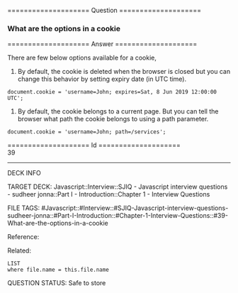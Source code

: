 ==================== Question ====================  

### What are the options in a cookie  

==================== Answer ====================  

There are few below options available for a cookie,

1. By default, the cookie is deleted when the browser is closed but you can change this behavior by setting expiry date (in UTC time).

<!-- codeblock-start -->
<pre><code class="hljs language-javascript"><span class="hljs-variable language_">document</span>.<span class="hljs-property">cookie</span> = <span class="hljs-string">'username=John; expires=Sat, 8 Jun 2019 12:00:00 UTC'</span>;
</code></pre>
<!-- codeblock-end -->

1. By default, the cookie belongs to a current page. But you can tell the browser what path the cookie belongs to using a path parameter.

<!-- codeblock-start -->
<pre><code class="hljs language-javascript"><span class="hljs-variable language_">document</span>.<span class="hljs-property">cookie</span> = <span class="hljs-string">'username=John; path=/services'</span>;
</code></pre>
<!-- codeblock-end -->

==================== Id ====================  
39

---

DECK INFO

TARGET DECK: Javascript::Interview::SJIQ - Javascript interview questions - sudheer jonna::Part I - Introduction::Chapter 1 - Interview Questions

FILE TAGS: #Javascript::#Interview::#SJIQ-Javascript-interview-questions-sudheer-jonna::#Part-I-Introduction::#Chapter-1-Interview-Questions::#39-What-are-the-options-in-a-cookie

Reference:

Related:

```dataview
LIST
where file.name = this.file.name
```

QUESTION STATUS: Safe to store
